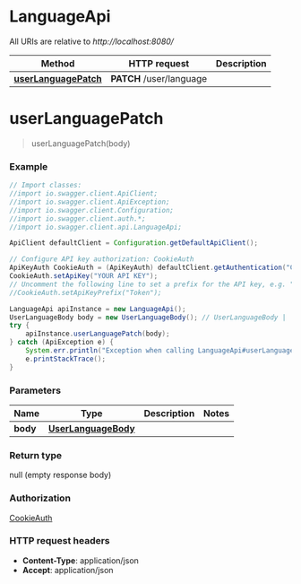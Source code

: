 # LanguageApi

All URIs are relative to *http://localhost:8080/*

Method | HTTP request | Description
------------- | ------------- | -------------
[**userLanguagePatch**](LanguageApi.md#userLanguagePatch) | **PATCH** /user/language | 

<a name="userLanguagePatch"></a>
# **userLanguagePatch**
> userLanguagePatch(body)



### Example
```java
// Import classes:
//import io.swagger.client.ApiClient;
//import io.swagger.client.ApiException;
//import io.swagger.client.Configuration;
//import io.swagger.client.auth.*;
//import io.swagger.client.api.LanguageApi;

ApiClient defaultClient = Configuration.getDefaultApiClient();

// Configure API key authorization: CookieAuth
ApiKeyAuth CookieAuth = (ApiKeyAuth) defaultClient.getAuthentication("CookieAuth");
CookieAuth.setApiKey("YOUR API KEY");
// Uncomment the following line to set a prefix for the API key, e.g. "Token" (defaults to null)
//CookieAuth.setApiKeyPrefix("Token");

LanguageApi apiInstance = new LanguageApi();
UserLanguageBody body = new UserLanguageBody(); // UserLanguageBody | 
try {
    apiInstance.userLanguagePatch(body);
} catch (ApiException e) {
    System.err.println("Exception when calling LanguageApi#userLanguagePatch");
    e.printStackTrace();
}
```

### Parameters

Name | Type | Description  | Notes
------------- | ------------- | ------------- | -------------
 **body** | [**UserLanguageBody**](UserLanguageBody.md)|  |

### Return type

null (empty response body)

### Authorization

[CookieAuth](../README.md#CookieAuth)

### HTTP request headers

 - **Content-Type**: application/json
 - **Accept**: application/json

